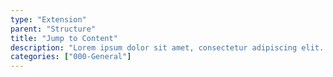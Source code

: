 ```yaml
---
type: "Extension"
parent: "Structure"
title: "Jump to Content"
description: "Lorem ipsum dolor sit amet, consectetur adipiscing elit. Nunc tempus laoreet leo sit amet iaculis."
categories: ["000-General"]
---
```


<demo>
  <div class="gatsby_demo_item" data-iframe="iframe/extension/structure/jump-to-content">
  </div>
</demo>
